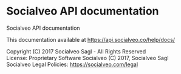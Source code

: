 Socialveo API documentation
===========================

Socialveo API documentation

This documentation available at https://api.socialveo.co/help/docs/

Copyright (C) 2017 Socialveo Sagl - All Rights Reserved  
License: Proprietary Software Socialveo (C) 2017, Socialveo Sagl  
Socialveo Legal Policies: https://socialveo.com/legal
